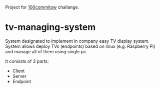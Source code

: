 Project for [100commitow](https://100commitow.pl/) challange.

# tv-managing-system
System designated to implement in company easy TV display system.
System allows deploy TVs (endpoints) based on linux (e.g. Raspberry Pi) and manage all of them using single pc.

It consists of 3 parts:
- Client
- Server
- Endpoint